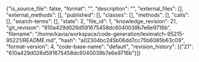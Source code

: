 {"is_source_file": false, "format": "", "description": "", "external_files": [], "external_methods": [], "published": [], "classes": [], "methods": [], "calls": [], "search-terms": [], "state": 2, "file_id": 1, "knowledge_revision": 21, "git_revision": "610a429d026d591675458dc6040039b7e6e9716b", "filename": "/home/kavia/workspace/code-generation/leximatch-95215-95221/README.md", "hash": "a02304bc245b06dd7cc75b6085b63c09", "format-version": 4, "code-base-name": "default", "revision_history": [{"21": "610a429d026d591675458dc6040039b7e6e9716b"}]}